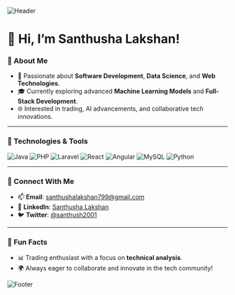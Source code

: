 ![Header](https://via.placeholder.com/1000x300.png?text=Welcome+to+Santhusha's+GitHub)

# 👋 Hi, I’m Santhusha Lakshan! 

### 🚀 About Me

- 🌟 Passionate about **Software Development**, **Data Science**, and **Web Technologies**.
- 🎓 Currently exploring advanced **Machine Learning Models** and **Full-Stack Development**.
- 🌐 Interested in trading, AI advancements, and collaborative tech innovations.

---

### 🔧 Technologies & Tools

![Java](https://img.shields.io/badge/Java-ED8B00?style=for-the-badge&logo=java&logoColor=white)
![PHP](https://img.shields.io/badge/PHP-777BB4?style=for-the-badge&logo=php&logoColor=white)
![Laravel](https://img.shields.io/badge/Laravel-FF2D20?style=for-the-badge&logo=laravel&logoColor=white)
![React](https://img.shields.io/badge/React-20232A?style=for-the-badge&logo=react&logoColor=61DAFB)
![Angular](https://img.shields.io/badge/Angular-DD0031?style=for-the-badge&logo=angular&logoColor=white)
![MySQL](https://img.shields.io/badge/MySQL-4479A1?style=for-the-badge&logo=mysql&logoColor=white)
![Python](https://img.shields.io/badge/Python-3776AB?style=for-the-badge&logo=python&logoColor=white)

---



### 💬 Connect With Me

- 📫 **Email**: santhushalakshan799@gmail.com
- 💼 **LinkedIn**: [Santhusha Lakshan](http://www.linkedin.com/in/santhusha-lakshan-31a272321)
- 🐦 **Twitter**: [@santhush2001](https://twitter.com/santhush2001)

---

### 🎉 Fun Facts


- 📊 Trading enthusiast with a focus on **technical analysis**.
- 🌍 Always eager to collaborate and innovate in the tech community!

![Footer](https://via.placeholder.com/1000x100.png?text=Thanks+for+Visiting!+⭐)
